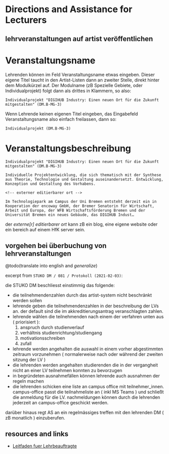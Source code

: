 # Directions and Assistance for Lecturers

## lehrveranstaltungen auf artist veröffentlichen

# Veranstaltungsname

Lehrenden können im Feld Veranstaltungsname etwas eingeben. Dieser eigene Titel taucht in den Artist-Listen dann an zweiter Stelle, direkt hinter dem Modulkürzel auf. Der Modulname (zB Spezielle Gebiete, oder Individualprojekt) folgt dann als drittes in Klammern, so also:

    Individualprojekt "DIGIHUB Industry: Einen neuen Ort für die Zukunft mitgestalten" (DM.B-MG-3)

Wenn Lehrende keinen eigenen Titel eingeben, das Eingabefeld Veranstaltungsname also einfach freilassen, dann so:

    Individualprojekt (DM.B-MG-3)

# Veranstaltungsbeschreibung

    Individualprojekt "DIGIHUB Industry: Einen neuen Ort für die Zukunft mitgestalten" (DM.B-MG-3)

    Individuelle Projektentwicklung, die sich thematisch mit der Synthese aus Theorie, Technologie und Gestaltung auseinandersetzt. Entwicklung, Konzeption und Gestaltung des Vorhabens.

    <!-- externer editierbarer ort -->

    Im Technologiepark am Campus der Uni Bremen entsteht derzeit ein in Kooperation der encoway GmbH, der Bremer Senatorin für Wirtschaft, Arbeit und Europa, der WFB Wirtschaftsförderung Bremen und der Universität Bremen ein neues Gebäude, das DIGIHUB Indust…

der *externe[r] editierbarer ort* kann zB ein blog, eine eigene website oder ein bereich auf einem HfK server <!--@todo(was gibt es hier für möglichkeiten?)--> sein.

## vorgehen bei überbuchung von lehrveranstaltungen

@todo(translate into english and *generalize*)

excerpt from `STUKO DM / 081 / Protokoll (2021-02-03)`:

die STUKO DM beschliesst einstimmig das folgende:

- die teilnehmendenzahlen durch das artist-system nicht beschränkt werden sollen
- lehrende geben die teilnehmendenzahlen in der beschreibung der LVs an. der default sind die im akkreditierungsantrag veranschlagten zahlen.
- lehrende wählen die teilnehmenden nach einem der verfahren unten aus ( priorisiert ):
    1. anspruch durch studienverlauf
    2. verhältnis studienrichtung/studiengang
    3. motivationsschreiben
    4. zufall
- lehrende werden angehalten die auswahl in einem vorher abgestimmten zeitraum vorzunehmen ( normalerweise nach oder während der zweiten sitzung der LV ) 
- die lehrenden werden angehalten studierenden die in der vergangheit nicht an einer LV teilnehmen konnten zu bevorzugen
- in begründeten ausnahmefällen können lehrende auch ausnahmen der regeln machen 
- die lehrenden schicken eine liste an campus office mit teilnehmer_innen. campus-office passt die teilnahmeliste an ( inkl MS Teams ) und schließt die anmeldung für die LV. nachmeldungen können durch die lehrenden jederzeit an campus-office geschickt werden.

darüber hinaus regt AS an ein regelmässiges treffen mit den lehrenden DM ( zB monatlich ) einzuberufen.

## resources and links

- [Leitfaden fuer Lehrbeauftragte](http://dm-hb.de/lf)
